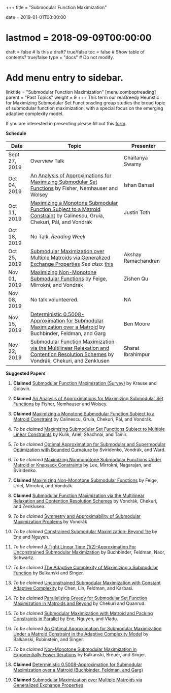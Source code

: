 +++
title = "Submodular Function Maximization"

date = 2019-01-01T00:00:00
# lastmod = 2018-09-09T00:00:00

draft = false  # Is this a draft? true/false
toc = false  # Show table of contents? true/false
type = "docs"  # Do not modify.

# Add menu entry to sidebar.
linktitle = "Submodular Function Maximization"
[menu.comboptreading]
  parent = "Past Topics"
  weight = 9
+++
This term our reaGreedy Heuristic for Maximizing Submodular Set Functionsding group studies the broad topic of submodular function maximization, with a special focus on the emerging adaptive complexity model.

If you are interested in presenting please fill out this [form](https://forms.gle/jnoRgfFixU1GbQ459).

__Schedule__

| Date           | Topic                                                                                                                                                                                                                                                                                              | Presenter         |
|----------------|----------------------------------------------------------------------------------------------------------------------------------------------------------------------------------------------------------------------------------------------------------------------------------------------------|-------------------|
| Sept 27, 2019 | Overview Talk                                                                                                                                                                                                                                          | Chaitanya Swamy  | 
| Oct 04, 2019  | [An Analysis of Approximations for Maximizing Submodular Set Functions](http://www.cs.toronto.edu/~eidan/papers/submod-max.pdf) by Fisher, Nemhauser and Wolsey                                                                                                                                                                                                                                                  | Ishan Bansal  |
| Oct 11, 2019  | [Maximizing a Monotone Submodular Function Subject to a Matroid Constraint](https://theory.stanford.edu/~jvondrak/data/submod-matroid.pdf) by Calinescu, Gruia, Chekuri, Pál, and Vondrák                                               | Justin Toth   |
| Oct 18, 2019  | No Talk. _*Reading Week*_                                                                            |              |
| Oct 25, 2019  | [Submodular Maximization over Multiple Matroids via Generalized Exchange Properties](https://theory.stanford.edu/~jvondrak/data/multiple-matroids-MOR.pdf) _*See also:*_ [this](http://www.optimization-online.org/DB_FILE/2008/10/2125.pdf)                                                                                           | Akshay Ramachandran  |
| Nov 01, 2019  | [Maximizing Non-Monotone Submodular Functions](https://people.csail.mit.edu/mirrokni/focs07.pdf) by Feige, Mirrokni, and Vondrák | Zishen Qu  |
| Nov 08, 2019  | No talk volunteered.  | NA |
| Nov 15, 2019  | [Deterministic 0.5008-Approximation for Submodular Maximization over a Matroid](https://epubs.siam.org/doi/10.1137/1.9781611975482.16) by Buchbinder, Feldman, and Garg | Ben Moore |
| Nov 22, 2019  | [Submodular Function Maximization via the Multilinear Relaxation and Contention Resolution Schemes](https://arxiv.org/abs/1105.4593) by Vondrák, Chekuri, and Zenklusen | Sharat Ibrahimpur |

__Suggested Papers__

1. **Claimed** [Submodular Function Maximization (Survey)](https://las.inf.ethz.ch/files/krause12survey.pdf) by Krause and Golovin.

2. **Claimed** [An Analysis of Approximations for Maximizing Submodular Set Functions](http://www.cs.toronto.edu/~eidan/papers/submod-max.pdf) by Fisher, Nemhauser and Wolsey.

3. **Claimed** [Maximizing a Monotone Submodular Function Subject to a Matroid Constraint](https://theory.stanford.edu/~jvondrak/data/submod-matroid.pdf) by Calinescu, Gruia, Chekuri, Pál, and Vondrák.

4. _*To be claimed*_ [Maximizing Submodular Set Functions Subject to Multiple Linear Constraints](https://pdfs.semanticscholar.org/0d49/b061c4af74871926366caadb8841b1082c54.pdf) by Kulik, Ariel, Shachnai, and Tamir.

5. _*To be claimed*_ [Optimal Approximation for Submodular and Supermodular Optimization with Bounded Curvature](https://arxiv.org/abs/1311.4728) by Sviridenko, Vondrák, and Ward.

6. _*To be claimed*_ [Maximizing Nonmonotone Submodular Functions Under Matroid or Knapsack Constraints](http://www.optimization-online.org/DB_FILE/2008/10/2125.pdf) by Lee, Mirrokni, Nagarajan, and Sviridenko.

7. **Claimed** [Maximizing Non-Monotone Submodular Functions](https://people.csail.mit.edu/mirrokni/focs07.pdf) by Feige, Uriel, Mirrokni, and Vondrák.

8. **Claimed** [Submodular Function Maximization via the Multilinear Relaxation and Contention Resolution Schemes](https://arxiv.org/abs/1105.4593) by Vondrák, Chekuri, and Zenklusen.

9. _*To be claimed*_ [Symmetry and Approximability of Submodular Maximization Problems](https://arxiv.org/abs/1110.4860) by Vondrák

10. _*To be claimed*_ [Constrained Submodular Maximization: Beyond 1/e](https://arxiv.org/abs/1608.03611) by Ene and Nguyen.

11. _*To be claimed*_ [A Tight Linear Time (1/2)-Approximation For
Unconstrained Submodular Maximization](https://www.openu.ac.il/personal_sites/moran-feldman/publications/SICOMP2015.pdf) by Buchbinder, Feldman, Naor, Schwartz.

12. _*To be claimed*_ [The Adaptive Complexity of Maximizing a Submodular Function](https://scholar.harvard.edu/files/ericbalkanski/files/the-adaptive-complexity-of-maximizing-a-submodular-function.pdf) by Balkanski and Singer.

13. _*To be claimed*_ [Unconstrained Submodular Maximization with Constant Adaptive Complexity](https://arxiv.org/abs/1811.06603) by Chen, Lin, Feldman, and Karbasi.

14. _*To be claimed*_ [Parallelizing Greedy for Submodular Set Function Maximization in Matroids and Beyond](https://arxiv.org/abs/1811.12568) by Chekuri and Quanrud.

15. _*To be claimed*_ [Submodular Maximization with Matroid and Packing Constraints in Parallel](https://arxiv.org/pdf/1804.00553.pdf) by Ene, Nguyen, and Vladu.

16. _*To be claimed*_ [An Optimal Approximation for Submodular Maximization Under a Matroid Constraint in the Adaptive Complexity Model](https://arxiv.org/abs/1811.03093) by Balkanski, Rubinstein, and Singer.

17. _*To be claimed*_ [Non-Monotone Submodular Maximization in Exponentially Fewer Iterations](https://arxiv.org/abs/1807.11462) by Balkanski, Breuer, and Singer.

18. **Claimed** [Deterministic 0.5008-Approximation for Submodular Maximization over a Matroid
(Buchbinder, Feldman, and Garg)](https://epubs.siam.org/doi/10.1137/1.9781611975482.16)

19. **Claimed** [Submodular Maximization over Multiple Matroids via Generalized Exchange Properties](https://theory.stanford.edu/~jvondrak/data/multiple-matroids-MOR.pdf)

